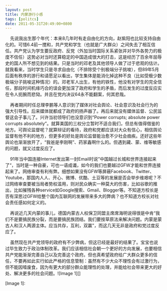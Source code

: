 ```yaml
---
layout: post
title: 内蒙游行小感
tags: [politcs]
date: 2011-05-31T20:49:00+0800
---
```


    先说我出生那个年代：本来8几年时有走自由化的方向，赵紫阳也比较支持自由化的。可惜6.4前一搅和，共产党和学生（也就是广大群众）之间失去了相互信任。共产党认为学生要反政府、反党（外加当时国际关系紧张并对华外各势力的极度不信任）这势必对当时还算稳定的中国造成很大的打击，这是经历了百余年屈辱史的国人所不想见到的结果。只是当时的邓老及其他领导人做了过于悲观的估计。就我看来，当时学生只是寻求自由化（不排除受个别极端分子挑唆），但89年5月后面有秩序的游行和请愿足以看出，学生集体是能消化掉这种不良（比如受极少数极端分子挑唆这种情况）的。邓老军人出生，有他的铁性，他没有对学生的完全信任，那段时间机缘巧合的误会更加深了政府和学生的矛盾，而后发生的过度反应实在令人扼腕而悲恸。并且在党内决议64永不能翻案，何其悲哉。  
  
    再者期间时任总理李鹏等人意识到了媒体对社会舆论、社会意识及社会行为的强大引导性。后来媒体就都成了政府的扬声器了。再后来就没有媒体监督、公民监督这会子事儿了。兴许当初领导们也没意识到“Power corrupts; absolute power corrupts absolutely”。就算美国的三权分立暂时不适合我们，但总有值得借鉴的地方。可舆论监督呢？就算辩证的看待，政府和党都应该对大众有信心，相信舆论监督有他不利的地方，但更多的好处是舆论监督能治愈不少社会痼疾。还好这些年舆论也渐渐放开了，“我爸是李刚啊”、药家鑫啊什么的。但遇到藏、蒙、维等敏感的问题，就又过度反应了。  
  
    91年当中国连接Internet发出第一封Email时说”中国越过长城和世界连接起来了“，当时是一种自豪，可也一语成谶，如今的我们也要越过GFW才能和世界连接起来了。网络审查有利有弊。细想如果没有GFW等屏蔽Facebook、Twitter、Youtube，那国内人人、开心、微博、优酷、土豆等的发展是否会举步维艰呢？不过网络审查要被当局者势权滥用，则对民众确实一种莫大的伤害，比如谷歌的推出，比如摧残各种service如Google搜索、Gmail、Blogger等。不知道方校长是否有深思过GFW给整个国内互联网的发展带来多大的弊病？也不知道方校长对社会责任感如何定义的。  
  
    再说近几天内蒙的事儿，德国内蒙古人权保卫同盟主席席海明说得很是中肯“我们不是要搞民族分裂，而是要搞民族团结。我们要按草原法来解决问题。内蒙是蒙古人和汉人两源主体。应当共存，互利，双赢”，而这几天无非是政府和党过度反应了。  
  
    虽然现在共产党领导的政府有不少弊病，但这已经是最好的结果了。宝宝也说过毕生致力于政治体制改革。我们应该相信社会朝一个更好的方向发展，也要相信共产党能渐渐完善自己以及完善这个政府。但也真希望政府给广大群众更多的信任，不要再如此实行如此严格的信息管制：虽然有不少大众不理性会有过激行为，但不能因噎废食，因为有更大的部分群众能理性的处理，并能给社会带来更大的好处、解决更多的社会问题。![Image 1][]


[Image 1]: 